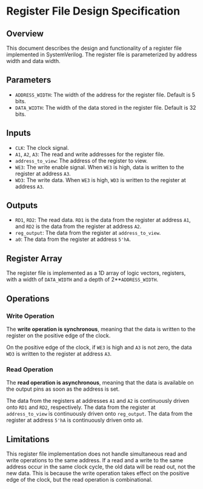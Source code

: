# Register File Design Specification

## Overview
This document describes the design and functionality of a register file implemented in SystemVerilog. The register file is parameterized by address width and data width.

## Parameters
- `ADDRESS_WIDTH`: The width of the address for the register file. Default is 5 bits.
- `DATA_WIDTH`: The width of the data stored in the register file. Default is 32 bits.

## Inputs
- `CLK`: The clock signal.
- `A1`, `A2`, `A3`: The read and write addresses for the register file.
- `address_to_view`: The address of the register to view.
- `WE3`: The write enable signal. When `WE3` is high, data is written to the register at address `A3`.
- `WD3`: The write data. When `WE3` is high, `WD3` is written to the register at address `A3`.

## Outputs
- `RD1`, `RD2`: The read data. `RD1` is the data from the register at address `A1`, and `RD2` is the data from the register at address `A2`.
- `reg_output`: The data from the register at `address_to_view`.
- `a0`: The data from the register at address `5'hA`.

## Register Array
The register file is implemented as a 1D array of logic vectors, registers, with a width of `DATA_WIDTH` and a depth of 2**`ADDRESS_WIDTH`.

## Operations
### Write Operation
The **write operation is synchronous**, meaning that the data is written to the register on the positive edge of the clock.

On the positive edge of the clock, if `WE3` is high and `A3` is not zero, the data `WD3` is written to the register at address `A3`.

### Read Operation
The **read operation is asynchronous**, meaning that the data is available on the output pins as soon as the address is set.

The data from the registers at addresses `A1` and `A2` is continuously driven onto `RD1` and `RD2`, respectively. The data from the register at `address_to_view` is continuously driven onto `reg_output`. The data from the register at address `5'hA` is continuously driven onto `a0`.

## Limitations
This register file implementation does not handle simultaneous read and write operations to the same address. If a read and a write to the same address occur in the same clock cycle, the old data will be read out, not the new data. This is because the write operation takes effect on the positive edge of the clock, but the read operation is combinational.